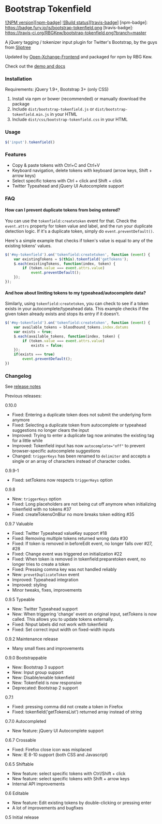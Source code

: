 Bootstrap Tokenfield
====================
[![NPM version][npm-badge]](http://badge.fury.io/js/bootstrap-tokenfield)
[![Build status][travis-badge]](https://travis-ci.org/RBGKew/bootstrap-tokenfield)
[npm-badge]: https://badge.fury.io/js/bootstrap-tokenfield.png
[travis-badge]: https://travis-ci.org/RBGKew/bootstrap-tokenfield.png?branch=master

A jQuery tagging / tokenizer input plugin for Twitter's Bootstrap, by the guys from [Sliptree](https://sliptree.com)

Updated by [Open-Xchange-Frontend](https://github.com/Open-Xchange-Frontend/bootstrap-tokenfield) and packaged
for npm by RBG Kew.

Check out the [demo and docs](http://sliptree.github.io/bootstrap-tokenfield/)

### Installation

Requirements: jQuery 1.9+, Bootstrap 3+ (only CSS)

1. Install via npm or bower (recommended) or manually download the package
2. Include `dist/bootstrap-tokenfield.js` or `dist/bootstrap-tokenfield.min.js` in your HTML
3. Include `dist/css/bootstrap-tokenfield.css` in your HTML

### Usage

```js	
$('input').tokenfield()
```

### Features

* Copy & paste tokens with Ctrl+C and Ctrl+V
* Keyboard navigation, delete tokens with keyboard (arrow keys, Shift + arrow keys)
* Select specific tokens with Ctrl + click and Shift + click
* Twitter Typeahead and jQuery UI Autocomplete support

### FAQ

#### How can I prevent duplicate tokens from being entered?

You can use the `tokenfield:createtoken` event for that. Check the `event.attrs` property for token value and label,
and the run your duplicate detection logic. If it's a duplicate token, simply do `event.preventDefault()`.

Here's a simple example that checks if token's value is equal to any of the existing tokens' values.

```js
$('#my-tokenfield').on('tokenfield:createtoken', function (event) {
	var existingTokens = $(this).tokenfield('getTokens');
	$.each(existingTokens, function(index, token) {
		if (token.value === event.attrs.value)
			event.preventDefault();
	});
});
```

#### And how about limiting tokens to my typeahead/autocomplete data?

Similarly, using `tokenfield:createtoken`, you can check to see if a token exists in your autocomplete/typeahead
data. This example checks if the given token already exists and stops its entry if it doesn't.

```js
$('#my-tokenfield').on('tokenfield:createtoken', function (event) {
	var available_tokens = bloodhound_tokens.index.datums
	var exists = true;
	$.each(available_tokens, function(index, token) {
		if (token.value === event.attrs.value)
			exists = false;
	});
	if(exists === true)
		event.preventDefault();
})
```



### Changelog

See [release notes](https://github.com/sliptree/bootstrap-tokenfield/releases)

Previous releases:

0.10.0

* Fixed: Entering a duplicate token does not submit the underlying form anymore
* Fixed: Selecting a duplicate token from autocomplete or typeahead suggestions no longer clears the input
* Improved: Trying to enter a duplicate tag now animates the existing tag for a little while
* Improved: Tokenfield input has now `autocomplete="off"` to prevent browser-specific autocomplete suggestions
* Changed: `triggerKeys` has been renamed to `delimiter` and accepts a single or an array of characters instead of character codes.

0.9.9-1

* Fixed: setTokens now respects `triggerKeys` option

0.9.8 

* New: `triggerKeys` option
* Fixed: Long placeholders are not being cut off anymore when initializing tokenfield with no tokens #37
* Fixed: createTokensOnBlur no more breaks token editing #35

0.9.7 Valuable

* Fixed: Twitter Typeahead valueKey support #18
* Fixed: Removing multiple tokens returned wrong data #30
* Fixed: If token is removed in beforeEdit event, no longer falls over #27, #28
* Fixed: Change event was triggered on initialization #22
* Fixed: When token is removed in tokenfield:preparetoken event, no longer tries to create a token
* Fixed: Pressing comma key was not handled reliably
* New: `prevetDuplicateToken` event
* Improved: Typeahead integration
* Improved: styling
* Minor tweaks, fixes, improvements 

0.9.5 Typeable

* New: Twitter Typeahead support
* New: When triggering 'change' event on original input, setTokens is now called. This allows you to update tokens externally.
* Fixed: Nnput labels did not work with tokenfield
* Fixed: Set correct input width on fixed-width inputs

0.9.2 Maintenance release

* Many small fixes and improvements

0.9.0 Bootstrappable

* New: Bootstrap 3 support
* New: Input group support
* New: Disable/enable tokenfield
* New: Tokenfield is now responsive
* Deprecated: Bootstrap 2 support

0.7.1 

* Fixed: pressing comma did not create a token in Firefox
* Fixed: tokenfield('getTokensList') returned array instead of string

0.7.0 Autocompleted

* New feature: jQuery UI Autocomplete support

0.6.7 Crossable

* Fixed: Firefox close icon was misplaced
* New: IE 8-10 support (both CSS and Javascript)

0.6.5 Shiftable

* New feature: select specific tokens with Ctrl/Shift + click
* New feature: select specific tokens with Shift + arrow keys
* Internal API improvements

0.6 Editable

* New feature: Edit existing tokens by double-clicking or pressing enter
* A lot of improvements and bugfixes

0.5 Initial release
